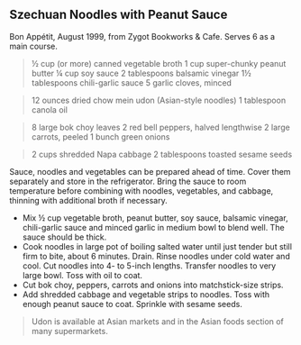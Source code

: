 ## Szechuan Noodles with Peanut Sauce

Bon Appétit, August 1999, from Zygot Bookworks & Cafe.  Serves 6 as a main
course.

> ½ cup (or more) canned vegetable broth
> 1 cup super-chunky peanut butter
> ¼ cup soy sauce
> 2 tablespoons balsamic vinegar
> 1½ tablespoons chili-garlic sauce
> 5 garlic cloves, minced

> 12 ounces dried chow mein udon (Asian-style noodles)
> 1 tablespoon canola oil

> 8 large bok choy leaves
> 2 red bell peppers, halved lengthwise
> 2 large carrots, peeled
> 1 bunch green onions

> 2 cups shredded Napa cabbage
> 2 tablespoons toasted sesame seeds

Sauce, noodles and vegetables can be prepared ahead of time. Cover them
separately and store in the refrigerator. Bring the sauce to room temperature
before combining with noodles, vegetables, and cabbage, thinning with
additional broth if necessary.

* Mix ½ cup vegetable broth, peanut butter, soy sauce, balsamic vinegar,
  chili-garlic sauce and minced garlic in medium bowl to blend well. The sauce
  should be thick.
* Cook noodles in large pot of boiling salted water until just tender but
  still firm to bite, about 6 minutes. Drain. Rinse noodles under cold water
  and cool. Cut noodles into 4- to 5-inch lengths. Transfer noodles to very
  large bowl. Toss with oil to coat.
* Cut bok choy, peppers, carrots and onions into matchstick-size strips.
* Add shredded cabbage and vegetable strips to noodles. Toss with enough
  peanut sauce to coat. Sprinkle with sesame seeds.

> Udon is available at Asian markets and in the Asian foods section of many
> supermarkets.


 



